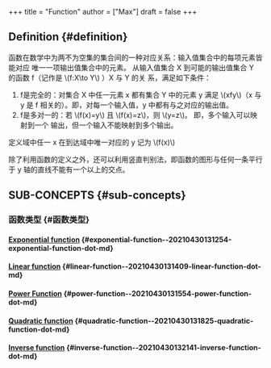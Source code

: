 +++
title = "Function"
author = ["Max"]
draft = false
+++

## Definition {#definition}

函数在数学中为两不为空集的集合间的一种对应关系：输入值集合中的每项元素皆能对应
唯一一项输出值集合中的元素。
从输入值集合 X 到可能的输出值集合 Y 的函数 f（记作是 \\(f:X\to Y\\) ）X 与 Y 的关
系，满足如下条件：

1.  f是完全的：对集合 X 中任一元素 x 都有集合 Y 中的元素 y 满足 \\(xfy\\)（x 与 y
    是 f 相关的）。即，对每一个输入值，y 中都有与之对应的输出值。
2.  f是多对一的：若 \\(f(x)=y\\) 且 \\(f(x)=z\\)，则 \\(y=z\\)。 即，多个输入可以映射到一个
    输出，但一个输入不能映射到多个输出。

定义域中任一 x 在到达域中唯一对应的 y 记为 \\(f(x)\\)

除了利用函数的定义之外，还可以利用竖直判别法，即函数的图形与任何一条平行于 y
轴的直线不能有一个以上的交点。


## SUB-CONCEPTS {#sub-concepts}


### 函数类型 {#函数类型}


#### [Exponential function](20210430131254-exponential_function.md) {#exponential-function--20210430131254-exponential-function-dot-md}


#### [Linear function](20210430131409-linear_function.md) {#linear-function--20210430131409-linear-function-dot-md}


#### [Power Function](20210430131554-power_function.md) {#power-function--20210430131554-power-function-dot-md}


#### [Quadratic function](20210430131825-quadratic_function.md) {#quadratic-function--20210430131825-quadratic-function-dot-md}


#### [Inverse function](20210430132141-inverse_function.md) {#inverse-function--20210430132141-inverse-function-dot-md}

